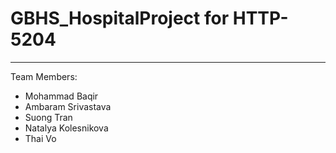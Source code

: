 # GBHS_HospitalProject for HTTP-5204
---
Team Members:
- Mohammad Baqir
- Ambaram Srivastava
- Suong Tran
- Natalya Kolesnikova
- Thai Vo
